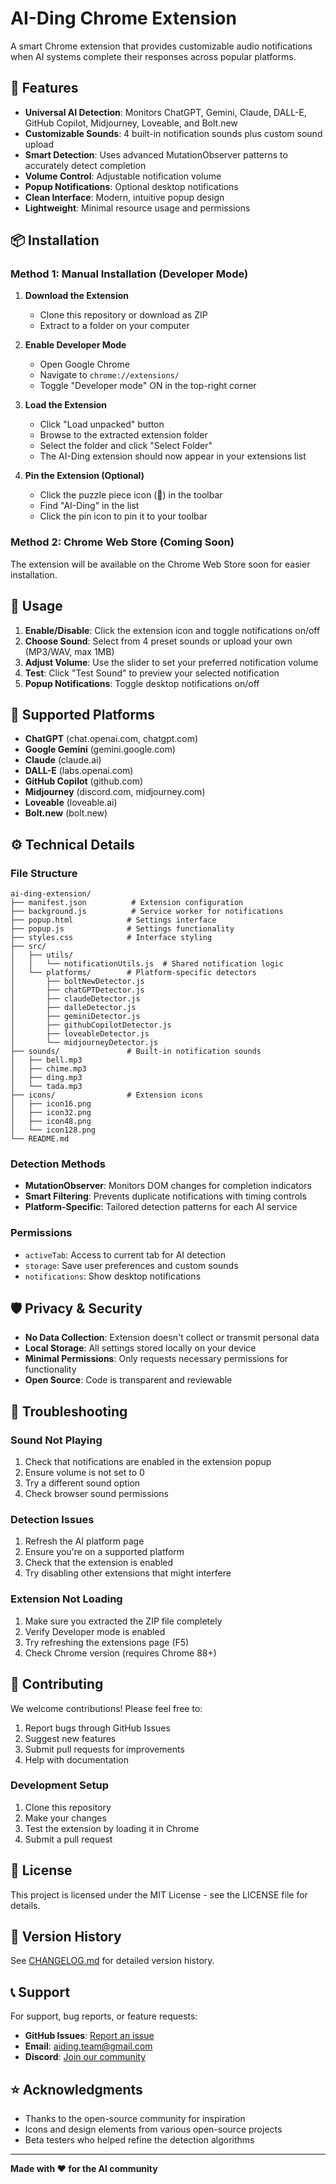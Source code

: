 # AI-Ding Chrome Extension

A smart Chrome extension that provides customizable audio notifications when AI systems complete their responses across popular platforms.

## 🚀 Features

- **Universal AI Detection**: Monitors ChatGPT, Gemini, Claude, DALL-E, GitHub Copilot, Midjourney, Loveable, and Bolt.new
- **Customizable Sounds**: 4 built-in notification sounds plus custom sound upload
- **Smart Detection**: Uses advanced MutationObserver patterns to accurately detect completion
- **Volume Control**: Adjustable notification volume
- **Popup Notifications**: Optional desktop notifications
- **Clean Interface**: Modern, intuitive popup design
- **Lightweight**: Minimal resource usage and permissions

## 📦 Installation

### Method 1: Manual Installation (Developer Mode)

1. **Download the Extension**
   - Clone this repository or download as ZIP
   - Extract to a folder on your computer

2. **Enable Developer Mode**
   - Open Google Chrome
   - Navigate to `chrome://extensions/`
   - Toggle "Developer mode" ON in the top-right corner

3. **Load the Extension**
   - Click "Load unpacked" button
   - Browse to the extracted extension folder
   - Select the folder and click "Select Folder"
   - The AI-Ding extension should now appear in your extensions list

4. **Pin the Extension (Optional)**
   - Click the puzzle piece icon (🧩) in the toolbar
   - Find "AI-Ding" in the list
   - Click the pin icon to pin it to your toolbar

### Method 2: Chrome Web Store (Coming Soon)
The extension will be available on the Chrome Web Store soon for easier installation.

## 🎯 Usage

1. **Enable/Disable**: Click the extension icon and toggle notifications on/off
2. **Choose Sound**: Select from 4 preset sounds or upload your own (MP3/WAV, max 1MB)
3. **Adjust Volume**: Use the slider to set your preferred notification volume
4. **Test**: Click "Test Sound" to preview your selected notification
5. **Popup Notifications**: Toggle desktop notifications on/off

## 🔧 Supported Platforms

- **ChatGPT** (chat.openai.com, chatgpt.com)
- **Google Gemini** (gemini.google.com)
- **Claude** (claude.ai)
- **DALL-E** (labs.openai.com)
- **GitHub Copilot** (github.com)
- **Midjourney** (discord.com, midjourney.com)
- **Loveable** (loveable.ai)
- **Bolt.new** (bolt.new)

## ⚙️ Technical Details

### File Structure
```
ai-ding-extension/
├── manifest.json          # Extension configuration
├── background.js          # Service worker for notifications
├── popup.html            # Settings interface
├── popup.js              # Settings functionality
├── styles.css            # Interface styling
├── src/
│   ├── utils/
│   │   └── notificationUtils.js  # Shared notification logic
│   └── platforms/        # Platform-specific detectors
│       ├── boltNewDetector.js
│       ├── chatGPTDetector.js
│       ├── claudeDetector.js
│       ├── dalleDetector.js
│       ├── geminiDetector.js
│       ├── githubCopilotDetector.js
│       ├── loveableDetector.js
│       └── midjourneyDetector.js
├── sounds/               # Built-in notification sounds
│   ├── bell.mp3
│   ├── chime.mp3
│   ├── ding.mp3
│   └── tada.mp3
├── icons/                # Extension icons
│   ├── icon16.png
│   ├── icon32.png
│   ├── icon48.png
│   └── icon128.png
└── README.md
```

### Detection Methods
- **MutationObserver**: Monitors DOM changes for completion indicators
- **Smart Filtering**: Prevents duplicate notifications with timing controls
- **Platform-Specific**: Tailored detection patterns for each AI service

### Permissions
- `activeTab`: Access to current tab for AI detection
- `storage`: Save user preferences and custom sounds
- `notifications`: Show desktop notifications

## 🛡️ Privacy & Security

- **No Data Collection**: Extension doesn't collect or transmit personal data
- **Local Storage**: All settings stored locally on your device
- **Minimal Permissions**: Only requests necessary permissions for functionality
- **Open Source**: Code is transparent and reviewable

## 🐛 Troubleshooting

### Sound Not Playing
1. Check that notifications are enabled in the extension popup
2. Ensure volume is not set to 0
3. Try a different sound option
4. Check browser sound permissions

### Detection Issues
1. Refresh the AI platform page
2. Ensure you're on a supported platform
3. Check that the extension is enabled
4. Try disabling other extensions that might interfere

### Extension Not Loading
1. Make sure you extracted the ZIP file completely
2. Verify Developer mode is enabled
3. Try refreshing the extensions page (F5)
4. Check Chrome version (requires Chrome 88+)

## 🤝 Contributing

We welcome contributions! Please feel free to:
1. Report bugs through GitHub Issues
2. Suggest new features
3. Submit pull requests for improvements
4. Help with documentation

### Development Setup
1. Clone this repository
2. Make your changes
3. Test the extension by loading it in Chrome
4. Submit a pull request

## 📄 License

This project is licensed under the MIT License - see the LICENSE file for details.

## 🔄 Version History

See [CHANGELOG.md](CHANGELOG.md) for detailed version history.

## 📞 Support

For support, bug reports, or feature requests:
- **GitHub Issues**: [Report an issue](https://github.com/YOUR_USERNAME/AI-Ding-Chrome-Extension/issues)
- **Email**: aiding.team@gmail.com
- **Discord**: [Join our community](https://discord.gg/c6FHz6uw)

## ⭐ Acknowledgments

- Thanks to the open-source community for inspiration
- Icons and design elements from various open-source projects
- Beta testers who helped refine the detection algorithms

---

**Made with ❤️ for the AI community**